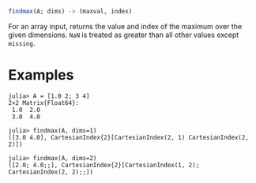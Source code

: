 ```julia
findmax(A; dims) -> (maxval, index)
```

For an array input, returns the value and index of the maximum over the given dimensions. `NaN` is treated as greater than all other values except `missing`.

# Examples

```jldoctest
julia> A = [1.0 2; 3 4]
2×2 Matrix{Float64}:
 1.0  2.0
 3.0  4.0

julia> findmax(A, dims=1)
([3.0 4.0], CartesianIndex{2}[CartesianIndex(2, 1) CartesianIndex(2, 2)])

julia> findmax(A, dims=2)
([2.0; 4.0;;], CartesianIndex{2}[CartesianIndex(1, 2); CartesianIndex(2, 2);;])
```
